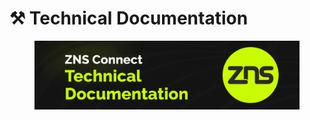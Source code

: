# ⚒ Technical Documentation



<figure><img src="../.gitbook/assets/Poster_Twitter_70.jpg" alt=""><figcaption></figcaption></figure>
